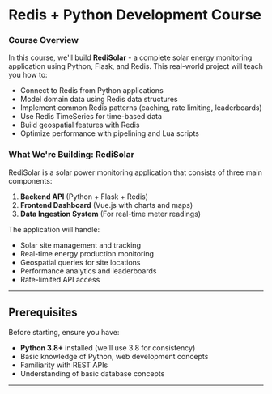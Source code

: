 # Redis + Python Development Course

### Course Overview
In this course, we'll build **RediSolar** - a complete solar energy monitoring application using Python, Flask, and Redis. This real-world project will teach you how to:

- Connect to Redis from Python applications
- Model domain data using Redis data structures
- Implement common Redis patterns (caching, rate limiting, leaderboards)
- Use Redis TimeSeries for time-based data
- Build geospatial features with Redis
- Optimize performance with pipelining and Lua scripts

### What We're Building: RediSolar
RediSolar is a solar power monitoring application that consists of three main components:

1. **Backend API** (Python + Flask + Redis)
2. **Frontend Dashboard** (Vue.js with charts and maps)
3. **Data Ingestion System** (For real-time meter readings)

The application will handle:
- Solar site management and tracking
- Real-time energy production monitoring
- Geospatial queries for site locations
- Performance analytics and leaderboards
- Rate-limited API access

---

## Prerequisites

Before starting, ensure you have:
- **Python 3.8+** installed (we'll use 3.8 for consistency)
- Basic knowledge of Python, web development concepts
- Familiarity with REST APIs
- Understanding of basic database concepts

---

